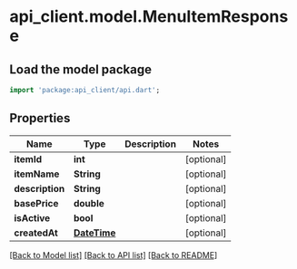 # api_client.model.MenuItemResponse

## Load the model package
```dart
import 'package:api_client/api.dart';
```

## Properties
Name | Type | Description | Notes
------------ | ------------- | ------------- | -------------
**itemId** | **int** |  | [optional] 
**itemName** | **String** |  | [optional] 
**description** | **String** |  | [optional] 
**basePrice** | **double** |  | [optional] 
**isActive** | **bool** |  | [optional] 
**createdAt** | [**DateTime**](DateTime.md) |  | [optional] 

[[Back to Model list]](../README.md#documentation-for-models) [[Back to API list]](../README.md#documentation-for-api-endpoints) [[Back to README]](../README.md)


